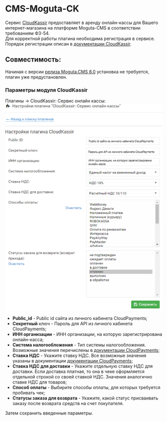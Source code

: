 # CMS-Moguta-CK

Сервис [CloudKassir](https://cloudkassir.ru) предоставляет в аренду онлайн-кассы для Вашего интернет-магазина на платформе Moguta-CMS в соответствии требованиям ФЗ-54.  
Для корректной работы плагина необходима регистрация в сервисе.
Порядок регистрации описан в [документации CloudKassir](https://cloudkassir.ru/#subscribe).

## Совместимость:
Начиная с версии [релиза Moguta.CMS 8.0](https://moguta.ru/blog/istoriya-versiy/reliz-moguta-cms-8-0) установка не требуется, плагин уже предустановлен.


### Параметры модуля CloudKassir

Плагины -> CloudKassir: Сервис онлайн кассы:
![Настройки CloudKassir](pics/CK_settings.PNG)
* **Public_id** - Public id сайта из личного кабинета CloudPayments;
* **Секретный** ключ - Пароль для API из личного кабинета CloudPayments;
* **ИНН организации** - ИНН организации, на которую зарегистрирована онлайн-касса;
* **Система налогообложения** - Тип системы налогообложения. Возможные значения перечислены в [документации CloudPayments](https://cloudpayments.ru/Docs/Directory#taxation-system);
* **Ставка НДС** - Укажите ставку НДС. Все возможные значения указаны в документации
[документации CloudPayments](https://cloudpayments.ru/wiki/integration/instrumenti/spravochniki#taxation_system);
* **Ставка НДС для доставки** - Укажите отдельную ставку НДС для доставки. Если доставка платная, то она в чеке оформляется отдельной строкой со своей ставкой НДС. Значения аналогично ставке НДС для товаров;
* **Способ оплаты** - Выбирите способы оплаты, для которых требуется пробивать чек;
* **Статусы заказа для возврата** - Укажите, какой статус присваивать заказу после возврата средств на счет покупателя.

Затем сохранить введенные параметры.
